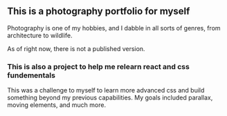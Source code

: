 ## This is a photography portfolio for myself

Photography is one of my hobbies, and I dabble in all sorts of genres, from architecture to wildlife.

As of right now, there is not a published version.

### This is also a project to help me relearn react and css fundementals

This was a challenge to myself to learn more advanced css and build something beyond my previous capabilities.
My goals included parallax, moving elements, and much more.

